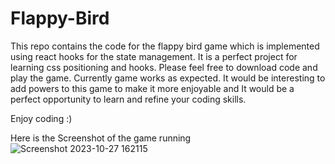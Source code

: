 # Flappy-Bird
This repo contains the code for  the flappy bird game which is implemented using react hooks for the state management. It is a perfect project for learning css positioning and hooks. Please feel free to download code and play the game. Currently game works as expected. It would be interesting to add powers to this game to make it more enjoyable and It would be a perfect opportunity to learn and refine your coding skills.

Enjoy coding :)

Here is the Screenshot of the game running
![Screenshot 2023-10-27 162115](https://github.com/gautambedi1998/Flappy-Bird/assets/41571537/70ddab2e-b740-4b2f-94b8-bb303787980b)
